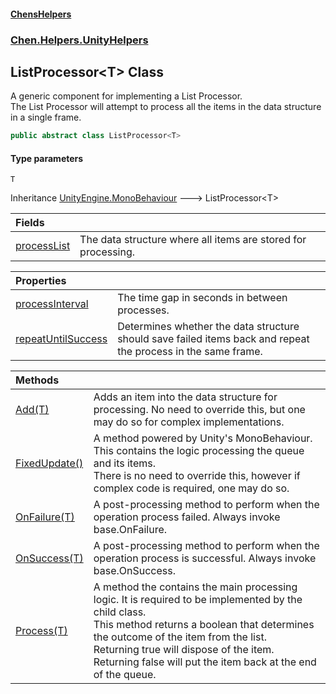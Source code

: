 #### [ChensHelpers](index 'index')
### [Chen.Helpers.UnityHelpers](Chen_Helpers_UnityHelpers 'Chen.Helpers.UnityHelpers')
## ListProcessor&lt;T&gt; Class
A generic component for implementing a List Processor.  
The List Processor will attempt to process all the items in the data structure in a single frame.  
```csharp
public abstract class ListProcessor<T>
```
#### Type parameters
<a name='Chen_Helpers_UnityHelpers_ListProcessor_T__T'></a>
`T`  
  

Inheritance [UnityEngine.MonoBehaviour](https://docs.microsoft.com/en-us/dotnet/api/UnityEngine.MonoBehaviour 'UnityEngine.MonoBehaviour') &#129106; ListProcessor&lt;T&gt;  

| Fields | |
| :--- | :--- |
| [processList](Chen_Helpers_UnityHelpers_ListProcessor_T__processList 'Chen.Helpers.UnityHelpers.ListProcessor&lt;T&gt;.processList') | The data structure where all items are stored for processing.<br/> |

| Properties | |
| :--- | :--- |
| [processInterval](Chen_Helpers_UnityHelpers_ListProcessor_T__processInterval 'Chen.Helpers.UnityHelpers.ListProcessor&lt;T&gt;.processInterval') | The time gap in seconds in between processes.<br/> |
| [repeatUntilSuccess](Chen_Helpers_UnityHelpers_ListProcessor_T__repeatUntilSuccess 'Chen.Helpers.UnityHelpers.ListProcessor&lt;T&gt;.repeatUntilSuccess') | Determines whether the data structure should save failed items back and repeat the process in the same frame.<br/> |

| Methods | |
| :--- | :--- |
| [Add(T)](Chen_Helpers_UnityHelpers_ListProcessor_T__Add(T) 'Chen.Helpers.UnityHelpers.ListProcessor&lt;T&gt;.Add(T)') | Adds an item into the data structure for processing. No need to override this, but one may do so for complex implementations.<br/> |
| [FixedUpdate()](Chen_Helpers_UnityHelpers_ListProcessor_T__FixedUpdate() 'Chen.Helpers.UnityHelpers.ListProcessor&lt;T&gt;.FixedUpdate()') | A method powered by Unity's MonoBehaviour. This contains the logic processing the queue and its items.<br/>There is no need to override this, however if complex code is required, one may do so.<br/> |
| [OnFailure(T)](Chen_Helpers_UnityHelpers_ListProcessor_T__OnFailure(T) 'Chen.Helpers.UnityHelpers.ListProcessor&lt;T&gt;.OnFailure(T)') | A post-processing method to perform when the operation process failed. Always invoke base.OnFailure.<br/> |
| [OnSuccess(T)](Chen_Helpers_UnityHelpers_ListProcessor_T__OnSuccess(T) 'Chen.Helpers.UnityHelpers.ListProcessor&lt;T&gt;.OnSuccess(T)') | A post-processing method to perform when the operation process is successful. Always invoke base.OnSuccess.<br/> |
| [Process(T)](Chen_Helpers_UnityHelpers_ListProcessor_T__Process(T) 'Chen.Helpers.UnityHelpers.ListProcessor&lt;T&gt;.Process(T)') | A method the contains the main processing logic. It is required to be implemented by the child class.<br/>This method returns a boolean that determines the outcome of the item from the list.<br/>Returning true will dispose of the item. Returning false will put the item back at the end of the queue.<br/> |
